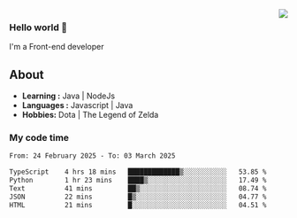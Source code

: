<img align='right' src="https://github-readme-stats.vercel.app/api?username=jumodada&show_icons=true&theme=vue">

### Hello world 👋

I'm a Front-end developer 
    
## About
-  **Learning :** Java | NodeJs
-  **Languages :** Javascript | Java
-  **Hobbies:** Dota | The Legend of Zelda

### My code time

<!--START_SECTION:waka-->

```txt
From: 24 February 2025 - To: 03 March 2025

TypeScript    4 hrs 18 mins   █████████████▒░░░░░░░░░░░   53.85 %
Python        1 hr 23 mins    ████▒░░░░░░░░░░░░░░░░░░░░   17.49 %
Text          41 mins         ██▒░░░░░░░░░░░░░░░░░░░░░░   08.74 %
JSON          22 mins         █▒░░░░░░░░░░░░░░░░░░░░░░░   04.77 %
HTML          21 mins         █░░░░░░░░░░░░░░░░░░░░░░░░   04.51 %
```

<!--END_SECTION:waka-->
